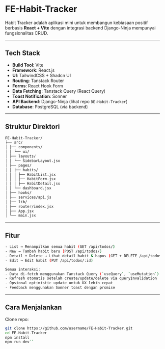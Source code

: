 # FE-Habit-Tracker

Habit Tracker adalah aplikasi mini untuk membangun kebiasaan positif berbasis **React + Vite** dengan integrasi backend Django-Ninja mempunyai fungsionalitas CRUD.

---

## Tech Stack

- **Build Tool**: Vite
- **Framework**: React.js
- **UI**: TailwindCSS + Shadcn UI
- **Routing**: Tanstack Router
- **Forms**: React Hook Form
- **Data Fetching**: Tanstack Query (React Query)
- **Toast Notification**: Sonner
- **API Backend**: Django-Ninja (lihat repo `BE-Habit-Tracker`)
- **Database**: PostgreSQL (via backend)

---

## Struktur Direktori

```bash
FE-Habit-Tracker/
├── src/
│ ├── components/
│ │ └── ui/
│ ├── layouts/
│ │ └── SidebarLayout.jsx
│ ├── pages/
│ │ ├── habits/
│ │ │ ├── HabitList.jsx
│ │ │ ├── HabitForm.jsx
│ │ │ ├── HabitDetail.jsx
│ │ └── dashboard.jsx
│ ├── hooks/
│ ├── services/api.js
│ ├── lib/
│ ├── router/index.jsx
│ ├── App.jsx
│ └── main.jsx
```

---

## Fitur

```bash
- List → Menampilkan semua habit (GET /api/todos/)
- New → Tambah habit baru (POST /api/todos/)
- Detail + Delete → Lihat detail habit & hapus (GET + DELETE /api/todos/:id)
- Edit → Edit habit (PUT /api/todos/:id)

Semua interaksi:
- Data di-fetch menggunakan Tanstack Query (`useQuery`, `useMutation`)
- Refresh otomatis setelah create/update/delete via queryInvalidation
- Opsional optimistic update untuk UX lebih cepat
- Feedback menggunakan Sonner toast dengan promise
```

---

## Cara Menjalankan

Clone repo:

```bash
git clone https://github.com/username/FE-Habit-Tracker.git
cd FE-Habit-Tracker
npm install
npm run dev``
```